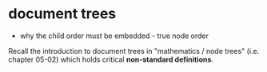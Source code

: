 
# document trees

- why the child order must be embedded - true node order

Recall the introduction to document trees in "mathematics / node trees"
(i.e. chapter 05-02) which holds critical **non-standard definitions**.
